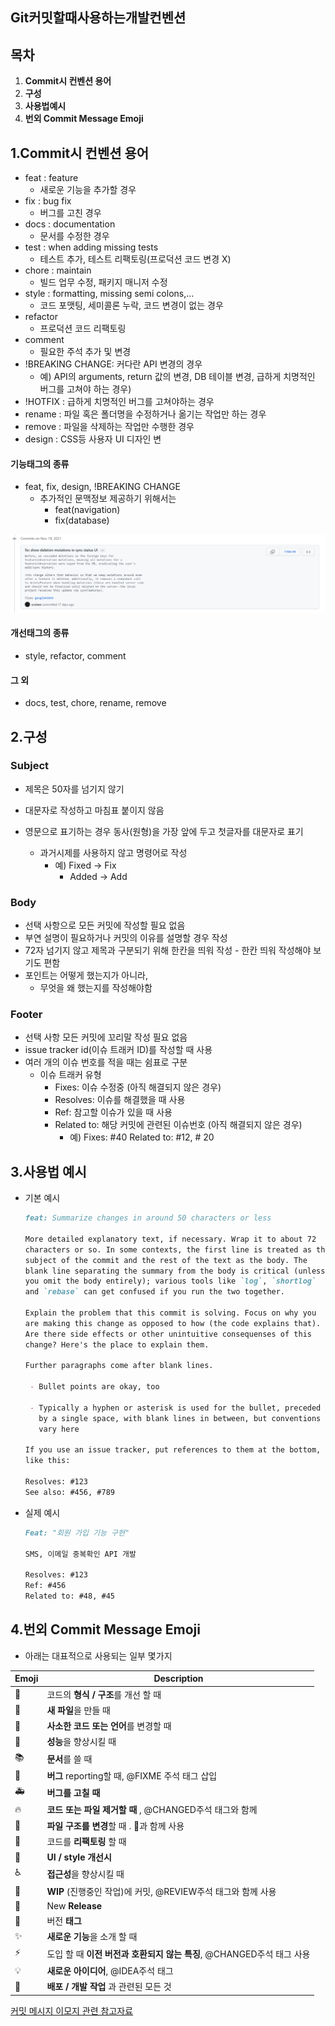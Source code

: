 ## Git커밋할때사용하는개발컨벤션

## 목차

1. **Commit시 컨벤션 용어**
2. **구성**
3. **사용법예시**
4. **번외 Commit Message Emoji**

## 1.Commit시 컨벤션 용어

- feat : feature
  - 새로운 기능을 추가할 경우
- fix : bug fix
  -  버그를 고친 경우
- docs : documentation
  - 문서를 수정한 경우 
- test : when adding missing tests
  - 테스트 추가, 테스트 리팩토링(프로덕션 코드 변경 X)
- chore : maintain
  - 빌드 업무 수정, 패키지 매니저 수정
- style : formatting, missing semi colons,...
  -  코드 포맷팅, 세미콜론 누락, 코드 변경이 없는 경우
- refactor
  - 프로덕션 코드 리팩토링
- comment 
  - 필요한 주석 추가 및 변경
- !BREAKING CHANGE: 커다란 API 변경의 경우 
  - 예) API의 arguments, return 값의 변경, DB 테이블 변경, 급하게 치명적인 버그를 고쳐야 하는 경우)
- !HOTFIX : 급하게 치명적인 버그를 고쳐야하는 경우
- rename : 파일 혹은 폴더명을 수정하거나 옮기는 작업만 하는 경우
- remove : 파일을 삭제하는 작업만 수행한 경우
- design : CSS등 사용자 UI 디자인 변

#### 기능태그의 종류

- feat, fix, design, !BREAKING CHANGE 
  - 추가적인 문맥정보 제공하기 위해서는 	
    - feat(navigation)
    - fix(database)

![image-20211205184201710](Git커밋할때사용하는개발컨벤션.assets/image-20211205184201710.png)

#### 개선태그의 종류

- style, refactor, comment

#### 그 외

- docs, test, chore, rename, remove 

## 2.구성

### Subject

- 제목은 50자를 넘기지 않기
- 대문자로 작성하고 마침표 붙이지 않음

- 영문으로 표기하는 경우 동사(원형)을 가장 앞에 두고 첫글자를 대문자로 표기
  - 과거시제를 사용하지 않고 명령어로 작성
    - 예) Fixed -> Fix
      - Added -> Add

### Body

 -  선택 사항으로 모든 커밋에 작성할 필요 없음
 -  부연 설명이 필요하거나 커밋의 이유를 설명할 경우 작성
 -  72자 넘기지 않고 제목과 구분되기 위해 한칸을 띄워 작성
    	-  한칸 띄워 작성해야 보기도 편함
-  포인트는  어떻게 했는지가 아니라, 
   -  무엇을 왜 했는지를 작성해야함

### Footer

- 선택 사항 모든 커밋에 꼬리말 작성 필요 없음
- issue tracker id(이슈 트래커 ID)를 작성할 때 사용
- 여러 개의 이슈 번호를 적을 때는 쉼표로 구분
  - 이슈 트래커 유형
    - Fixes: 이슈 수정중 (아직 해결되지 않은 경우)
    - Resolves: 이슈를 해결했을 때 사용
    - Ref: 참고할 이슈가 있을 때 사용
    - Related to: 해당 커밋에 관련된 이슈번호 (아직 해결되지 않은 경우)
      - 예) Fixes: #40 Related to: #12, # 20

## 3.사용법 예시

- 기본 예시

  ```markdown
  feat: Summarize changes in around 50 characters or less
  
  More detailed explanatory text, if necessary. Wrap it to about 72
  characters or so. In some contexts, the first line is treated as the
  subject of the commit and the rest of the text as the body. The
  blank line separating the summary from the body is critical (unless
  you omit the body entirely); various tools like `log`, `shortlog`
  and `rebase` can get confused if you run the two together.
  
  Explain the problem that this commit is solving. Focus on why you
  are making this change as opposed to how (the code explains that).
  Are there side effects or other unintuitive consequenses of this
  change? Here's the place to explain them.
  
  Further paragraphs come after blank lines.
  
   - Bullet points are okay, too
  
   - Typically a hyphen or asterisk is used for the bullet, preceded
     by a single space, with blank lines in between, but conventions
     vary here
  
  If you use an issue tracker, put references to them at the bottom,
  like this:
  
  Resolves: #123
  See also: #456, #789
  ```

- 실제 예시

  ```markdown
  Feat: "회원 가입 기능 구현"
  
  SMS, 이메일 중복확인 API 개발
  
  Resolves: #123
  Ref: #456
  Related to: #48, #45
  ```

## 4.번외 Commit Message Emoji

- 아래는 대표적으로 사용되는 일부 몇가지

| Emoji | Description                                                  |
| ----- | ------------------------------------------------------------ |
| 🎨     | 코드의 **형식 / 구조**를 개선 할 때                          |
| 📰     | **새 파일**을 만들 때                                        |
| 📝     | **사소한 코드 또는 언어**를 변경할 때                        |
| 🐎     | **성능**을 향상시킬 때                                       |
| 📚     | **문서**를 쓸 때                                             |
| 🐛     | **버그** reporting할 때, @FIXME 주석 태그 삽입               |
| 🚑     | **버그를 고칠 때**                                           |
| 🔥     | **코드 또는 파일 제거할 때** , @CHANGED주석 태그와 함께      |
| 🚜     | **파일 구조를 변경**할 때 . 🎨과 함께 사용                    |
| 🔨     | 코드를 **리팩토링** 할 때                                    |
| 💄     | **UI / style 개선시**                                        |
| ♿️     | **접근성**을 향상시킬 때                                     |
| 🚧     | **WIP** (진행중인 작업)에 커밋, @REVIEW주석 태그와 함께 사용 |
| 💎     | New **Release**                                              |
| 🔖     | 버전 **태그**                                                |
| ✨     | **새로운 기능**을 소개 할 때                                 |
| ⚡️     | 도입 할 때 **이전 버전과 호환되지 않는 특징**, @CHANGED주석 태그 사용 |
| 💡     | **새로운 아이디어**, @IDEA주석 태그                          |
| 🚀     | **배포 / 개발 작업** 과 관련된 모든 것                       |

[커밋 메시지 이모지 관련 참고자료](https://treasurebear.tistory.com/70)


